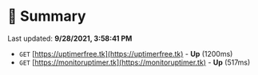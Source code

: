 # 📖 Summary
Last updated: **9/28/2021, 3:58:41 PM**

- `GET` [https://uptimerfree.tk](https://uptimerfree.tk) - **Up** (1200ms)
- `GET` [https://monitoruptimer.tk](https://monitoruptimer.tk) - **Up** (517ms)
